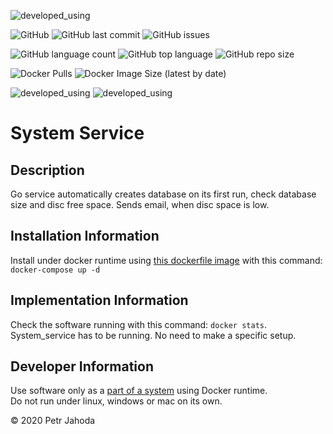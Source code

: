 ![developed_using](https://img.shields.io/badge/developed%20using-Jetbrains%20Goland-lightgrey?link=http://left&link=https://www.jetbrains.com/go/)

![GitHub](https://img.shields.io/github/license/petrjahoda/system_service) 
![GitHub last commit](https://img.shields.io/github/last-commit/petrjahoda/system_service)
![GitHub issues](https://img.shields.io/github/issues/petrjahoda/system_service)

![GitHub language count](https://img.shields.io/github/languages/count/petrjahoda/system_service)
![GitHub top language](https://img.shields.io/github/languages/top/petrjahoda/system_service)
![GitHub repo size](https://img.shields.io/github/repo-size/petrjahoda/system_service)


![Docker Pulls](https://img.shields.io/docker/pulls/petrjahoda/system_service)
![Docker Image Size (latest by date)](https://img.shields.io/docker/image-size/petrjahoda/system_service?sort=date)

![developed_using](https://img.shields.io/badge/database-PostgreSQL-red) ![developed_using](https://img.shields.io/badge/runtime-Docker-red)




# System Service

## Description
Go service automatically creates database on its first run, check database size and disc free space. Sends email, when disc space is low.

## Installation Information
Install under docker runtime using [this dockerfile image](https://github.com/petrjahoda/system/tree/master/latest) with this command: ```docker-compose up -d```

## Implementation Information
Check the software running with this command: ```docker stats```. <br/>
System_service has to be running. No need to make a specific setup.

## Developer Information
Use software only as a [part of a system](https://github.com/petrjahoda/system) using Docker runtime.<br/>
 Do not run under linux, windows or mac on its own.
 


© 2020 Petr Jahoda
